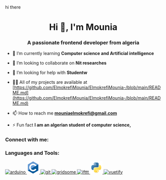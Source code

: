 hi there
<h1 align="center">Hi 👋, I'm Mounia</h1>
<h3 align="center">A passionate frontend developer from algeria</h3>

- 🌱 I’m currently learning **Computer science and Artificial intelligence**

- 👯 I’m looking to collaborate on **Nit researches**

- 🤝 I’m looking for help with **Studentw**

- 👨‍💻 All of my projects are available at [https://github.com/ElmokrefiMounia/ElmokrefiMounia-/blob/main/README.md](https://github.com/ElmokrefiMounia/ElmokrefiMounia-/blob/main/README.md)

- 📫 How to reach me **mouniaelmokrefi@gmail.com**

- ⚡ Fun fact **I am an algerian student of computer science,**

<h3 align="left">Connect with me:</h3>
<p align="left">
</p>

<h3 align="left">Languages and Tools:</h3>
<p align="left"> <a href="https://www.arduino.cc/" target="_blank" rel="noreferrer"> <img src="https://cdn.worldvectorlogo.com/logos/arduino-1.svg" alt="arduino" width="40" height="40"/> </a> <a href="https://www.cprogramming.com/" target="_blank" rel="noreferrer"> <img src="https://raw.githubusercontent.com/devicons/devicon/master/icons/c/c-original.svg" alt="c" width="40" height="40"/> </a> <a href="https://git-scm.com/" target="_blank" rel="noreferrer"> <img src="https://www.vectorlogo.zone/logos/git-scm/git-scm-icon.svg" alt="git" width="40" height="40"/> </a> <a href="https://gridsome.org/" target="_blank" rel="noreferrer"> <img src="https://www.vectorlogo.zone/logos/gridsome/gridsome-icon.svg" alt="gridsome" width="40" height="40"/> </a> <a href="https://ifttt.com/" target="_blank" rel="noreferrer"> <img src="https://www.vectorlogo.zone/logos/ifttt/ifttt-ar21.svg" alt="ifttt" width="40" height="40"/> </a> <a href="https://www.python.org" target="_blank" rel="noreferrer"> <img src="https://raw.githubusercontent.com/devicons/devicon/master/icons/python/python-original.svg" alt="python" width="40" height="40"/> </a> <a href="https://vuetifyjs.com/en/" target="_blank" rel="noreferrer"> <img src="https://bestofjs.org/logos/vuetify.svg" alt="vuetify" width="40" height="40"/> </a> </p>
